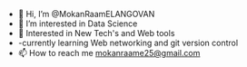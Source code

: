 
- 👋 Hi, I’m @MokanRaamELANGOVAN
- 👀 I’m interested in Data Science
- 👀 Interested in New Tech's and Web tools
- -currently learning Web networking and git version control
- 📫 How to reach me mokanraame25@gmail.com

<!---
MokanRaamEL5870/MokanRaamEL5870 is a ✨ special ✨ repository because its `README.md` (this file) appears on your GitHub profile.
You can click the Preview link to take a look at your changes.
--->
